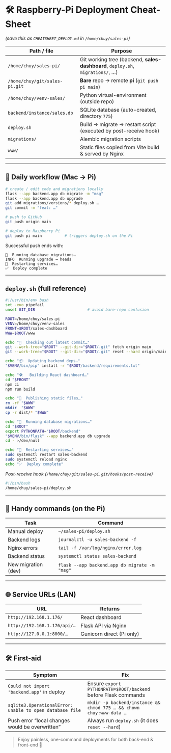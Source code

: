# 🛠 Raspberry-Pi Deployment Cheat-Sheet  
*(save this as `CHEATSHEET_DEPLOY.md` in `/home/chuy/sales-pi`)*  

| Path / file | Purpose |
| --- | --- |
| `/home/chuy/sales-pi/` | Git working tree (backend, **sales-dashboard**, `deploy.sh`, `migrations/`, …) |
| `/home/chuy/git/sales-pi.git` | **Bare** repo → remote **pi** (`git push pi main`) |
| `/home/chuy/venv-sales/` | Python virtual-environment (outside repo) |
| `backend/instance/sales.db` | SQLite database (auto-created, directory `775`) |
| `deploy.sh` | Build → migrate → restart script (executed by post-receive hook) |
| `migrations/` | Alembic migration scripts |
| `www/` | Static files copied from Vite build & served by Nginx |

---

## 🚀 Daily workflow (Mac → Pi)

```bash
# create / edit code and migrations locally
flask --app backend.app db migrate -m "msg"
flask --app backend.app db upgrade
git add migrations/versions/* deploy.sh …
git commit -m "feat: …"

# push to GitHub
git push origin main

# deploy to Raspberry Pi
git push pi main          # triggers deploy.sh on the Pi
```

Successful push ends with:

```
📑  Running database migrations…
INFO  Running upgrade → heads
🚀  Restarting services…
✅  Deploy complete
```

---

## `deploy.sh` (full reference)

```bash
#!/usr/bin/env bash
set -euo pipefail
unset GIT_DIR                       # avoid bare-repo confusion

ROOT=/home/chuy/sales-pi
VENV=/home/chuy/venv-sales
FRONT=$ROOT/sales-dashboard
WWW=$ROOT/www

echo "🔄  Checking out latest commit…"
git --work-tree="$ROOT" --git-dir="$ROOT/.git" fetch origin main
git --work-tree="$ROOT" --git-dir="$ROOT/.git" reset --hard origin/main

echo "📦  Updating backend deps…"
"$VENV/bin/pip" install -r "$ROOT/backend/requirements.txt"

echo "🛠   Building React dashboard…"
cd "$FRONT"
npm ci
npm run build

echo "📂  Publishing static files…"
rm -rf "$WWW"
mkdir  "$WWW"
cp -r dist/* "$WWW"

echo "📑  Running database migrations…"
cd "$ROOT"
export PYTHONPATH="$ROOT/backend"
"$VENV/bin/flask" --app backend.app db upgrade
cd - >/dev/null

echo "🚀  Restarting services…"
sudo systemctl restart sales-backend
sudo systemctl reload nginx
echo "✅  Deploy complete"
```

*Post-receive hook (`/home/chuy/git/sales-pi.git/hooks/post-receive`)*

```bash
#!/bin/bash
/home/chuy/sales-pi/deploy.sh
```

---

## 🔧 Handy commands (on the Pi)

| Task | Command |
| --- | --- |
| Manual deploy | `~/sales-pi/deploy.sh` |
| Backend logs | `journalctl -u sales-backend -f` |
| Nginx errors | `tail -f /var/log/nginx/error.log` |
| Backend status | `systemctl status sales-backend` |
| New migration (dev) | `flask --app backend.app db migrate -m "msg"` |

---

## 🌐 Service URLs (LAN)

| URL | Returns |
| --- | --- |
| `http://192.168.1.176/` | React dashboard |
| `http://192.168.1.176/api/…` | Flask API via Nginx |
| `http://127.0.0.1:8000/…` | Gunicorn direct (Pi only) |

---

## 🛠 First-aid

| Symptom | Fix |
| --- | --- |
| `Could not import 'backend.app'` in deploy | Ensure `export PYTHONPATH=$ROOT/backend` before Flask commands |
| `sqlite3.OperationalError: unable to open database file` | `mkdir -p backend/instance && chmod 775 … && chown chuy:www-data …` |
| Push error “local changes would be overwritten” | Always run `deploy.sh` (it does `reset --hard`) |

> Enjoy painless, one-command deployments for both back-end & front-end 🎉

